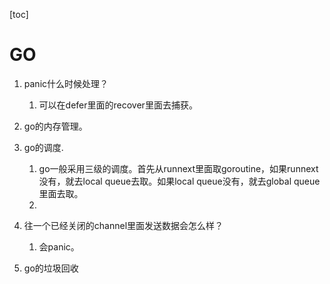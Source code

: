 [toc]



# GO

1. panic什么时候处理？
   1. 可以在defer里面的recover里面去捕获。

2. go的内存管理。
3. go的调度.

   1. go一般采用三级的调度。首先从runnext里面取goroutine，如果runnext没有，就去local queue去取。如果local queue没有，就去global queue里面去取。
   2. 
4. 往一个已经关闭的channel里面发送数据会怎么样？
   1. 会panic。

5. go的垃圾回收



